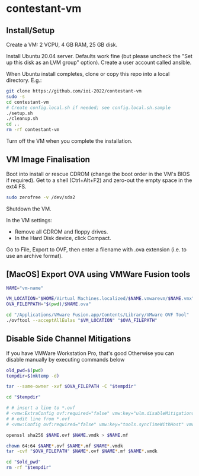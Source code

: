# contestant-vm

## Install/Setup

Create a VM: 2 VCPU, 4 GB RAM, 25 GB disk.

Install Ubuntu 20.04 server. Defaults work fine (but please uncheck the "Set up this disk as an LVM group" option). Create a user account called ansible.

When Ubuntu install completes, clone or copy this repo into a local directory. E.g.:

```bash
git clone https://github.com/ioi-2022/contestant-vm
sudo -s
cd contestant-vm
# Create config.local.sh if needed; see config.local.sh.sample
./setup.sh
./cleanup.sh
cd ..
rm -rf contestant-vm
```

Turn off the VM when you complete the installation.

## VM Image Finalisation

Boot into install or rescue CDROM (change the boot order in the VM's BIOS if required). Get to a shell (Ctrl+Alt+F2) and zero-out the empty space in the ext4 FS.

```bash
sudo zerofree -v /dev/sda2
```

Shutdown the VM.

In the VM settings:

- Remove all CDROM and floppy drives.
- In the Hard Disk device, click Compact.

Go to File, Export to OVF, then enter a filename with .ova extension (i.e. to
use an archive format).


## [MacOS] Export OVA using VMWare Fusion tools

```bash
NAME="vm-name"

VM_LOCATION="$HOME/Virtual Machines.localized/$NAME.vmwarevm/$NAME.vmx"
OVA_FILEPPATH="$(pwd)/$NAME.ova"

cd "/Applications/VMware Fusion.app/Contents/Library/VMware OVF Tool"
./ovftool --acceptAllEulas "$VM_LOCATION" "$OVA_FILEPATH"
```


## Disable Side Channel Mitigations

If you have VMWare Workstation Pro, that's good
Otherwise you can disable manually by executing commands below

```bash
old_pwd=$(pwd)
tempdir=$(mktemp -d)

tar --same-owner -xvf $OVA_FILEPATH -C "$tempdir"

cd "$tempdir"

# # insert a line to *.ovf
# <vmw:ExtraConfig ovf:required="false" vmw:key="ulm.disableMitigations" vmw:value="TRUE"/>
# # edit line from *.ovf
# <vmw:Config ovf:required="false" vmw:key="tools.syncTimeWithHost" vmw:value="false"/>

openssl sha256 $NAME.ovf $NAME.vmdk > $NAME.mf

chown 64:64 $NAME*.ovf $NAME*.mf $NAME*.vmdk
tar -cvf "$OVA_FILEPATH" $NAME*.ovf $NAME*.mf $NAME*.vmdk

cd "$old_pwd"
rm -rf "$tempdir"
```
